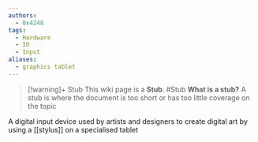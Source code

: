 ```yaml
---
authors: 
  - 0x4248
tags:
  - Hardware
  - IO
  - Input
aliases:
  - graphics tablet
---
```

> [!warning]+ Stub
> This wiki page is a **Stub**.
> #Stub 
> **What is a stub?**
> A stub is where the document is too short or has too little coverage on the topic

A digital input device used by artists and designers to create digital art by using a [[stylus]] on a specialised tablet
